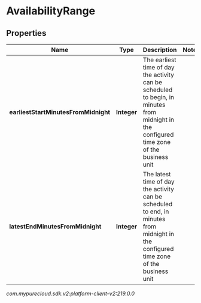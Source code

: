 # AvailabilityRange


## Properties

| Name | Type | Description | Notes |
| ------------ | ------------- | ------------- | ------------- |
| **earliestStartMinutesFromMidnight** | **Integer** | The earliest time of day the activity can be scheduled to begin, in minutes from midnight in the configured time zone of the business unit |  |
| **latestEndMinutesFromMidnight** | **Integer** | The latest time of day the activity can be scheduled to end, in minutes from midnight in the configured time zone of the business unit |  |




_com.mypurecloud.sdk.v2:platform-client-v2:219.0.0_

